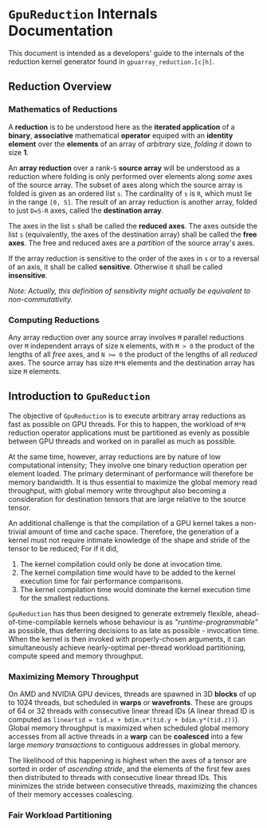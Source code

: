 # `GpuReduction` Internals Documentation

This document is intended as a developers' guide to the internals of the reduction kernel generator found in `gpuarray_reduction.[c|h]`.

## Reduction Overview

### Mathematics of Reductions

A **reduction** is to be understood here as the **iterated application** of a **binary**, **associative** mathematical **operator** equiped with an **identity element** over the **elements** of an array of _arbitrary_ size, _folding it_ down to size **1**.

An **array reduction** over a rank-`S` **source array** will be understood as a reduction where folding is only performed over elements along _some_ axes of the source array. The subset of axes along which the source array is folded is given as an ordered list `s`. The cardinality of `s` is `R`, which must lie in the range `[0, S]`. The result of an array reduction is another array, folded to just `D=S-R` axes, called the **destination array**.

The axes in the list `s` shall be called the **reduced axes**. The axes outside the list `s` (equivalently, the axes of the destination array) shall be called the **free axes**. The free and reduced axes are a _partition_ of the source array's axes.

If the array reduction is sensitive to the order of the axes in `s` or to a reversal of an axis, it shall be called **sensitive**. Otherwise it shall be called **insensitive**.

_Note: Actually, this definition of sensitivity might actually be equivalent to non-commutativity._

### Computing Reductions

Any array reduction over any source array involves `M` parallel reductions over `M` independent arrays of size `N` elements, with `M > 0` the product of the lengths of all _free_ axes, and `N >= 0` the product of the lengths of all _reduced_ axes. The source array has size `M*N` elements and the destination array has size `M` elements.

## Introduction to `GpuReduction`

The objective of `GpuReduction` is to execute arbitrary array reductions as fast as possible on GPU threads. For this to happen, the workload of `M*N` reduction operator applications must be partitioned as evenly as possible between GPU threads and worked on in parallel as much as possible.

At the same time, however, array reductions are by nature of low computational intensity; They involve one binary reduction operation per element loaded. The primary determinant of performance will therefore be memory bandwidth. It is thus essential to maximize the global memory read throughput, with global memory write throughput also becoming a consideration for destination tensors that are large relative to the source tensor.

An additional challenge is that the compilation of a GPU kernel takes a non-trivial amount of time and cache space. Therefore, the generation of a kernel must not require intimate knowledge of the shape and stride of the tensor to be reduced; For if it did,

1. The kernel compilation could only be done at invocation time.
2. The kernel compilation time would have to be added to the kernel execution time for fair performance comparisons.
3. The kernel compilation time would dominate the kernel execution time for the smallest reductions.

`GpuReduction` has thus been designed to generate extremely flexible, ahead-of-time-compilable kernels whose behaviour is as _"runtime-programmable"_ as possible, thus deferring decisions to as late as possible - invocation time. When the kernel is then invoked with properly-chosen arguments, it can simultaneously achieve nearly-optimal per-thread workload partitioning, compute speed and memory throughput.

### Maximizing Memory Throughput

On AMD and NVIDIA GPU devices, threads are spawned in 3D **blocks** of up to 1024 threads, but scheduled in **warps** or **wavefronts**. These are groups of 64 or 32 threads with consecutive linear thread IDs (A linear thread ID is computed as `lineartid = tid.x + bdim.x*(tid.y + bdim.y*(tid.z))`). Global memory throughput is maximized when scheduled global memory accesses from all active threads in a **warp** can be **coalesced** into a few large _memory transactions_ to contiguous addresses in global memory.

The likelihood of this happening is highest when the axes of a tensor are sorted in order of _ascending stride_, and the elements of the first few axes then distributed to threads with consecutive linear thread IDs. This minimizes the stride between consecutive threads, maximizing the chances of their memory accesses coalescing.

### Fair Workload Partitioning
